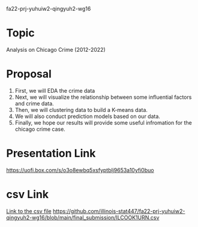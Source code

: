 fa22-prj-yuhuiw2-qingyuh2-wg16

# Topic
Analysis on Chicago Crime (2012-2022)

# Proposal
1. First, we will EDA the crime data
2. Next, we will visualize the relationship between some influential factors and crime data.
3. Then, we will clustering data to build a K-means data.
4. We will also conduct prediction models based on our data.
5. Finally, we hope our results will provide some useful infromation for the chicago crime case.

# Presentation Link
https://uofi.box.com/s/o3o8ewbq5xsfyptblj9653a10yfi0buo

# csv Link
[Link to the csv file](https://data.cityofchicago.org/api/views/ijzp-q8t2/rows.csv?accessType=DOWNLOAD&bom=true&query=select+*/)
https://github.com/illinois-stat447/fa22-prj-yuhuiw2-qingyuh2-wg16/blob/main/final_submission/ILCOOK1URN.csv
